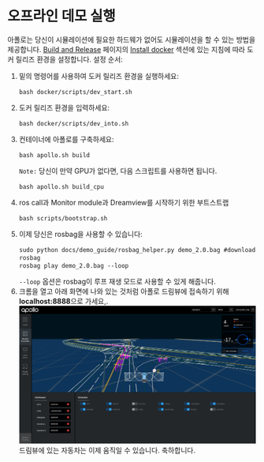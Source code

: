 # 오프라인 데모 실행
 아폴로는 당신이 시뮬레이션에 필요한 하드웨가 없어도 시뮬레이션을 할 수 있는 방법을 제공합니다.
 [Build and Release](https://github.com/ApolloAuto/apollo/blob/master/docs/howto/how_to_build_and_release.md)
페이지의 
[Install docker](https://github.com/ApolloAuto/apollo/blob/master/docs/howto/how_to_build_and_release.md#docker)
섹션에 있는 지침에 따라 도커 릴리즈 환경을 설정합니다.
 설정 순서:
1. 밑의 명령어를 사용하여 도커 릴리즈 환경을 실행하세요:
    ```
    bash docker/scripts/dev_start.sh
    ```
 2. 도커 릴리즈 환경을 입력하세요:
    ```
    bash docker/scripts/dev_into.sh
    ```
 3. 컨테이너에 아폴로를 구축하세요:
    ```
    bash apollo.sh build
    ```
    `Note:` 당신이 만약 GPU가 없다면, 다음 스크립트를 사용하면 됩니다.
    ```
    bash apollo.sh build_cpu
    ```
4. ros call과 Monitor module과 Dreamview를 시작하기 위한 부트스트랩
    ```
    bash scripts/bootstrap.sh
    ```
 5. 이제 당신은 rosbag을 사용할 수 있습니다:
    ```
    sudo python docs/demo_guide/rosbag_helper.py demo_2.0.bag #download rosbag
    rosbag play demo_2.0.bag --loop
    ```
     `--loop` 옵션은 rosbag이 루프 재생 모드로 사용할 수 있게 해줍니다.
 6. 크롬을 열고 아래 화면에 나와 있는 것처럼 아폴로 드림뷰에 접속하기 위해 **localhost:8888**으로 가세요,.
    ![](images/dv_trajectory.png)
    드림뷰에 있는 자동차는 이제 움직일 수 있습니다.
 축하합니다.
